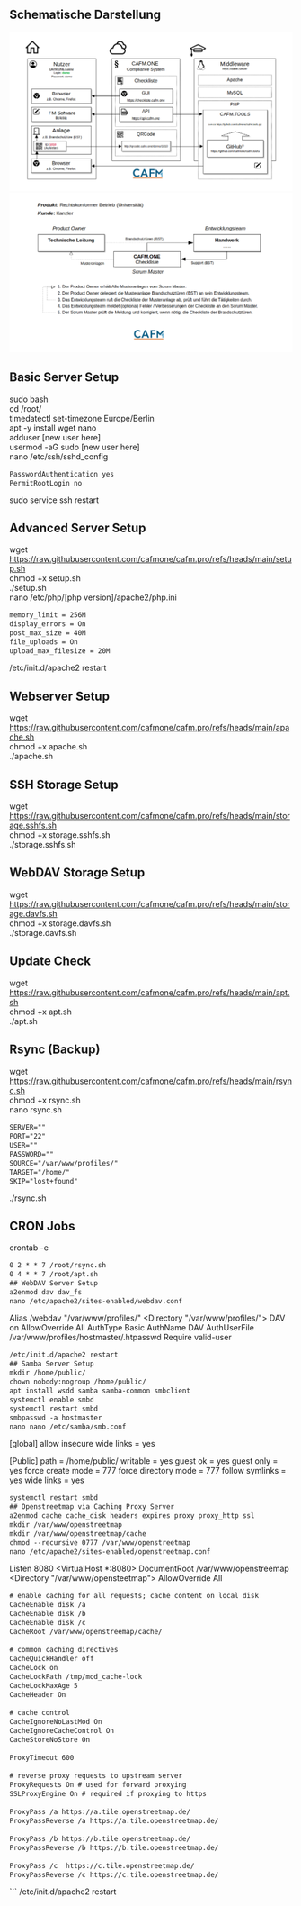 ## Schematische Darstellung  
![Schematische Darstellung](https://github.com/cafmone/cafm.pro/blob/main/Middleware.png?raw=true)  
![CAFM.ONE Checkliste](https://github.com/cafmone/cafm.pro/blob/main/Checkliste.png?raw=true)
## Basic Server Setup  
sudo bash  
cd /root/  
timedatectl set-timezone Europe/Berlin  
apt -y install wget nano  
adduser [new user here]  
usermod -aG sudo [new user here]  
nano /etc/ssh/sshd_config  
```
PasswordAuthentication yes  
PermitRootLogin no  
```
sudo service ssh restart  
## Advanced Server Setup  
wget https://raw.githubusercontent.com/cafmone/cafm.pro/refs/heads/main/setup.sh  
chmod +x setup.sh  
./setup.sh  
nano /etc/php/[php version]/apache2/php.ini  
```
memory_limit = 256M
display_errors = On
post_max_size = 40M
file_uploads = On
upload_max_filesize = 20M
```
/etc/init.d/apache2 restart
## Webserver Setup  
wget https://raw.githubusercontent.com/cafmone/cafm.pro/refs/heads/main/apache.sh  
chmod +x apache.sh  
./apache.sh  
## SSH Storage Setup  
wget https://raw.githubusercontent.com/cafmone/cafm.pro/refs/heads/main/storage.sshfs.sh  
chmod +x storage.sshfs.sh  
./storage.sshfs.sh  
## WebDAV Storage Setup  
wget https://raw.githubusercontent.com/cafmone/cafm.pro/refs/heads/main/storage.davfs.sh  
chmod +x storage.davfs.sh  
./storage.davfs.sh  
## Update Check  
wget https://raw.githubusercontent.com/cafmone/cafm.pro/refs/heads/main/apt.sh  
chmod +x apt.sh  
./apt.sh  
## Rsync (Backup)  
wget https://raw.githubusercontent.com/cafmone/cafm.pro/refs/heads/main/rsync.sh  
chmod +x rsync.sh  
nano rsync.sh  
```
SERVER=""
PORT="22"
USER=""
PASSWORD=""
SOURCE="/var/www/profiles/"
TARGET="/home/"
SKIP="lost+found"
```
./rsync.sh  
## CRON Jobs  
crontab -e
```
0 2 * * 7 /root/rsync.sh
0 4 * * 7 /root/apt.sh
## WebDAV Server Setup  
a2enmod dav dav_fs  
nano /etc/apache2/sites-enabled/webdav.conf
```
Alias /webdav "/var/www/profiles/"
<Directory "/var/www/profiles/">
  DAV on
  AllowOverride All
  AuthType Basic
  AuthName DAV
  AuthUserFile /var/www/profiles/hostmaster/.htpasswd
  Require valid-user
</Directory>

```
/etc/init.d/apache2 restart  
## Samba Server Setup  
mkdir /home/public/  
chown nobody:nogroup /home/public/  
apt install wsdd samba samba-common smbclient  
systemctl enable smbd  
systemctl restart smbd  
smbpasswd -a hostmaster  
nano nano /etc/samba/smb.conf
```
[global]
allow insecure wide links = yes

[Public]
	path = /home/public/
	writable = yes
	guest ok = yes
	guest only = yes
	force create mode = 777
	force directory mode = 777
	follow symlinks = yes
	wide links = yes
```
systemctl restart smbd  
## Openstreetmap via Caching Proxy Server  
a2enmod cache cache_disk headers expires proxy proxy_http ssl  
mkdir /var/www/openstreetmap  
mkdir /var/www/openstreetmap/cache  
chmod --recursive 0777 /var/www/openstreetmap  
nano /etc/apache2/sites-enabled/openstreetmap.conf
```
Listen 8080
<VirtualHost *:8080>
	DocumentRoot /var/www/openstreemap
	<Directory "/var/www/opensteetmap">
		AllowOverride All
	</Directory>

	# enable caching for all requests; cache content on local disk
	CacheEnable disk /a
	CacheEnable disk /b
	CacheEnable disk /c
	CacheRoot /var/www/openstreemap/cache/

	# common caching directives
	CacheQuickHandler off
	CacheLock on
	CacheLockPath /tmp/mod_cache-lock
	CacheLockMaxAge 5
	CacheHeader On

	# cache control
	CacheIgnoreNoLastMod On
	CacheIgnoreCacheControl On
	CacheStoreNoStore On

	ProxyTimeout 600

	# reverse proxy requests to upstream server
	ProxyRequests On # used for forward proxying
	SSLProxyEngine On # required if proxying to https
	 
	ProxyPass /a https://a.tile.openstreetmap.de/
	ProxyPassReverse /a https://a.tile.openstreetmap.de/

	ProxyPass /b https://b.tile.openstreetmap.de/
	ProxyPassReverse /b https://b.tile.openstreetmap.de/
	 
	ProxyPass /c  https://c.tile.openstreetmap.de/
	ProxyPassReverse /c https://c.tile.openstreetmap.de/

</VirtualHost>
```
/etc/init.d/apache2 restart  
